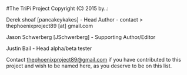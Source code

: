 #The TriPi Project 
Copyright (C) 2015 by..:

Derek shoaf [pancakeykakes] - Head Author - contact > thephoenixproject89 [at] gmail.com

Jason Schwerberg [JSchwerberg] - Supporting Author/Editor

Justin Bail - Head alpha/beta tester


Contact thephoenixproject89@gmail.com if you have contributed to this project and wish to be named here,
as you deserve to be on this list.

